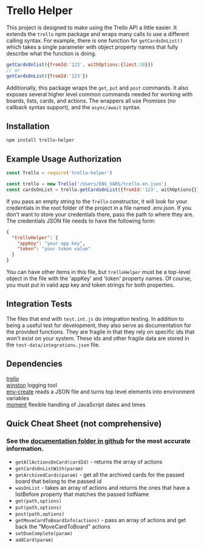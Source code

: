 # Trello Helper

This project is designed to make using the Trello API a little easier. It extends the `trello` npm package and wraps many calls to use a different calling syntax. For example, there is one function for `getCardsOnList()` which takes a single parameter with object property names that fully describe what the function is doing.

```javascript
getCardsOnlist({fromId:'123', withOptions:{limit:10}})
// or
getCardsOnList({fromId:'123'})
```

Additionally, this package wraps the `get`, `put` and `post` commands. It also exposes several higher level common commands needed for working with boards, lists, cards, and actions. The wrappers all use Promises (no callback syntax support), and the `async/await` syntax.

## Installation

`npm install trello-helper`

## Example Usage Authorization

```javascript
const Trello = require('trello-helper')

const trello = new Trello('/Users/ENV_VARS/trello.en.json') 
const cardsOnList = trello.getCardsOnList({fromId:'123', withOptions{}})
```

If you pass an empty string to the `Trello` constructor, it will look for your credentials in the root folder of the project in a file named .env.json. If you don't want to store your credentials there, pass the path to where they are. The credentials JSON file needs to have the following form:

```JSON
{
  "trelloHelper": {
    "appKey": "your app key",
    "token": "your token value"
  }
}
```

You can have other items in this file, but `trelloHelper` must be a top-level object in the file with the 'appKey' and 'token' property names. Of course, you must put in valid app key and token strings for both properties.  

## Integration Tests

The files that end with `test.int.js` do integration testing. In addition to being a useful test for development, they also serve as documentation for the provided functions. They are fragile in that they rely on specific ids that won't exist on your system. These ids and other fragile data are stored in the `test-data/integrations.json` file.

## Dependencies

[trello](https://www.npmjs.com/package/trello)  
[winston](https://www.npmjs.com/package/winston)  logging tool  
[env-create](https://www.npmjs.com/package/env-create) reads a JSON file and turns top level elements into environment variables  
[moment](https://www.npmjs.com/package/moment) flexible handling of JavaScript dates and times  

## Quick Cheat Sheet (not comprehensive)

### See the [documentation folder in github](https://github.com/Rolias/trello-helper/tree/master/documentation) for the most accurate information.

- `getAllActionsOnCard(cardId)` - returns the array of actions
- `getCardsOnListWith(param)` 
- `getArchivedCards(param)` - get all the archived cards for the passed board that belong to the passed id  
- `wasOnList` - takes an array of actions and returns the ones that have a listBefore property that matches the passed listName 
- `get(path,options)`
- `put(path,options)`
- `post(path,options)`
- `getMoveCardToBoardInfo(actions)` - pass an array of actions and get back the "MoveCardToBoard" actions
- `setDueComplete(param)`
- `addCard(param)`